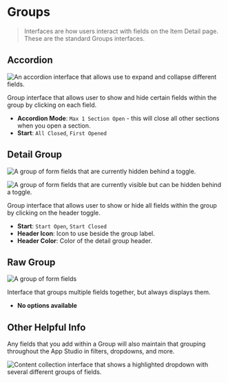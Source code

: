 # Groups

> Interfaces are how users interact with fields on the Item Detail page. These are the standard Groups interfaces.

## Accordion

![An accordion interface that allows use to expand and collapse different fields.](https://cdn.directus9.io/docs/v9/configuration/data-model/fields/interfaces-20230308/interface-accordion.webp)

Group interface that allows user to show and hide certain fields within the group by clicking on each field.

- **Accordion Mode**: `Max 1 Section Open` - this will close all other sections when you open a section.
- **Start**: `All Closed`, `First Opened`

## Detail Group

![A group of form fields that are currently hidden behind a toggle.](https://cdn.directus9.io/docs/v9/configuration/data-model/fields/interfaces-20230308/interface-detailgroup-closed.webp)

![A group of form fields that are currently visible but can be hidden behind a toggle.](https://cdn.directus9.io/docs/v9/configuration/data-model/fields/interfaces-20230308/interface-detailgroup-open.webp)

Group interface that allows user to show or hide all fields within the group by clicking on the header toggle.

- **Start**: `Start Open`, `Start Closed`
- **Header Icon**: Icon to use beside the group label.
- **Header Color**: Color of the detail group header.

## Raw Group

![A group of form fields](https://cdn.directus9.io/docs/v9/configuration/data-model/fields/interfaces-20230308/interface-rawgroup.webp)

Interface that groups multiple fields together, but always displays them.

- **No options available**

## Other Helpful Info

Any fields that you add within a Group will also maintain that grouping throughout the App Studio in filters, dropdowns,
and more.

![Content collection interface that shows a highlighted dropdown with several different groups of fields.](https://cdn.directus9.io/docs/v9/configuration/data-model/fields/interfaces-20230308/interface-group-filter.webp)
